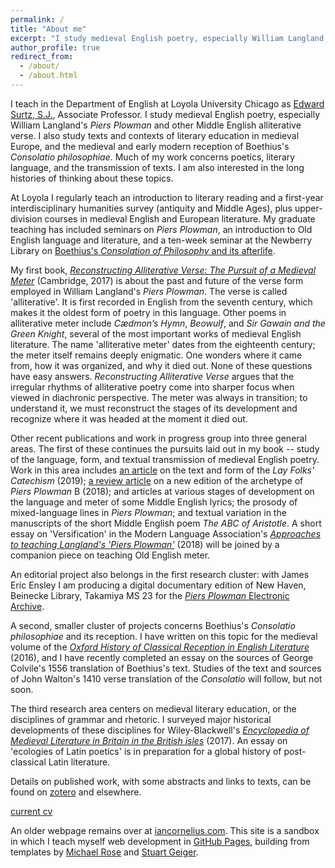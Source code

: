 ```yaml
---
permalink: /
title: "About me"
excerpt: "I study medieval English poetry, especially William Langland's *Piers Plowman*"
author_profile: true
redirect_from: 
  - /about/
  - /about.html
---
```


I teach in the Department of English at Loyola University Chicago as [Edward Surtz, S.J.](https://www.luc.edu/english/surtz.shtml), Associate Professor. 
I study medieval English poetry, especially William Langland's *Piers Plowman* and other Middle English alliterative verse. 
I also study texts and contexts of literary education in medieval Europe,
and the medieval and early modern reception of Boethius's *Consolatio philosophiae*.
Much of my work concerns poetics, literary language, and the transmission of texts. 
I am also interested in the long histories of thinking about these topics. 

At Loyola I regularly teach an introduction to literary reading and a first-year interdisciplinary humanities survey (antiquity and Middle Ages), plus upper-division courses in medieval English and European literature. 
My graduate teaching has included seminars on *Piers Plowman*, an introduction to Old English language and literature, and a ten-week seminar at the Newberry Library on [Boethius's *Consolation of Philosophy* and its afterlife](https://icornelius.github.io/boethius2019/).

My first book, [*Reconstructing Alliterative Verse: The Pursuit of a Medieval Meter*](http://www.cambridge.org/9781107154100) (Cambridge, 2017) is about the past and future of the verse form employed in William Langland's *Piers Plowman*. 
The verse is called 'alliterative'. 
It is first recorded in English from the seventh century, which makes it the oldest form of poetry in this language. 
Other poems in alliterative meter include *Cædmon’s Hymn*, *Beowulf*, and *Sir Gawain and the Green Knight*, several of the most important works of medieval English literature. 
The name 'alliterative meter' dates from the eighteenth century; the meter itself remains deeply enigmatic. 
One wonders where it came from, how it was organized, and why it died out. 
None of these questions have easy answers. 
*Reconstructing Alliterative Verse* argues that the irregular rhythms of alliterative poetry come into sharper focus when viewed in diachronic perspective. 
The meter was always in transition; 
to understand it, we must reconstruct the stages of its development and recognize where it was headed at the moment it died out.

Other recent publications and work in progress group into three general areas. 
The first of these continues the pursuits laid out in my book -- study of the language, form, and textual transmission of medieval English poetry. 
Work in this area includes 
[an article](https://academic.oup.com/res/article-abstract/70/293/14/5232559) on the text and form of the *Lay Folks' Catechism* (2019); 
[a review article](https://www.brepolsonline.net/doi/10.1484/J.YLS.5.116161) on a new edition of the archetype of *Piers Plowman* B (2018); 
and articles at various stages of development on the language and meter of some Middle English lyrics; 
the prosody of mixed-language lines in *Piers Plowman*; 
and textual variation in the manuscripts of the short Middle English poem *The ABC of Aristotle*. 
A short essay on 'Versification' in the Modern Language Association's [*Approaches to teaching Langland's 'Piers Plowman'*](https://www.mla.org/Publications/Bookstore/Approaches-to-Teaching-World-Literature/Approaches-to-Teaching-Langland-s-Piers-Plowman) (2018)
will be joined by a companion piece on teaching Old English meter. 

An editorial project also belongs in the first research cluster: 
with James Eric Ensley I am producing a digital documentary edition of New Haven, Beinecke Library, Takamiya MS 23 for the [*Piers Plowman* Electronic Archive](http://piers.chass.ncsu.edu/).

A second, smaller cluster of projects concerns Boethius's *Consolatio philosophiae* and its reception. 
I have written on this topic for the medieval volume of the [*Oxford History of Classical Reception in English Literature*](https://www.oxfordscholarship.com/view/10.1093/acprof:oso/9780199587230.001.0001/acprof-9780199587230-chapter-14) (2016), 
and I have recently completed an essay on the sources of George Colvile's 1556 translation of Boethius's text. 
Studies of the text and sources of John Walton's 1410 verse translation of the *Consolatio* will follow, but not soon. 

The third research area centers on medieval literary education, or the disciplines of grammar and rhetoric. 
I surveyed major historical developments of these disciplines for Wiley-Blackwell's [*Encyclopedia of Medieval Literature in Britain in the British isles*](https://onlinelibrary.wiley.com/doi/abs/10.1002/9781118396957.wbemlb492) (2017). 
An essay on 'ecologies of Latin poetics' is in preparation for a global history of post-classical Latin literature. 

Details on published work, with some abstracts and links to texts, can be found on [zotero](https://www.zotero.org/irc7) and elsewhere. 

[current cv](https://icornelius.github.io/files/cornelius-cv.pdf)

An older webpage remains over at [iancornelius.com](https://www.iancornelius.com). 
This site is a sandbox in which I teach myself web development in [GitHub Pages](https://pages.github.com/), building from templates by [Michael Rose](https://mademistakes.com/) and [Stuart Geiger](http://stuartgeiger.com/).
